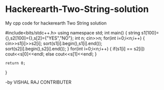 # Hackerearth-Two-String-solution
My cpp code for hackerearth Two String solution

#include<bits/stdc++.h>
using namespace std;
int main()
{
    string s1[100]={},s2[100]={},s[2]={"YES","NO"};
    int n;
    cin>>n;
    for(int i=0;i<n;i++)
    {
       cin>>s1[i]>>s2[i];
       sort(s1[i].begin(),s1[i].end());
       sort(s2[i].begin(),s2[i].end());
    }
    for(int i=0;i<n;i++)
    {
        if(s1[i] == s2[i])
            cout<<s[0]<<endl;
        else
            cout<<s[1]<<endl;
    }

    return 0;
}

-by VISHAL RAJ
CONTRIBUTER
